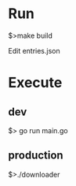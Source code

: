 # Run

$>make build

Edit entries.json

# Execute

## dev

$> go run main.go

## production

$>./downloader
